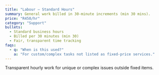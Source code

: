 ```yaml
---
title: "Labour — Standard Hours"
summary: General work billed in 30-minute increments (min 30 mins).
price: "R450/hr"
category: "Support"
bullets:
  - Standard business hours
  - Billed per 30 minutes (min 30)
  - Fair, transparent time tracking
faqs:
  - q: "When is this used?"
    a: "For custom/complex tasks not listed as fixed-price services."
---
```


Transparent hourly work for unique or complex issues outside fixed items.
